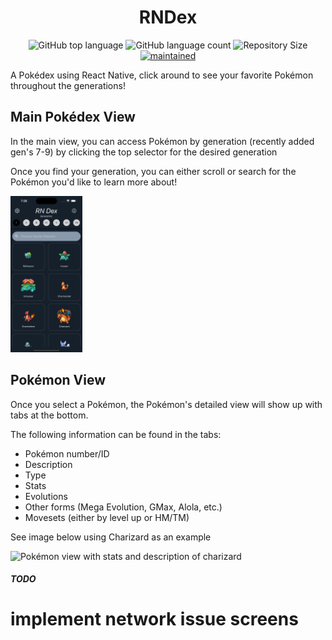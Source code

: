 <h1 align="center">
  <!-- <img alt="Pokedex" src="https://ik.imagekit.io/hwyksvj4iv/pokedex_N_WgWrJK0s.png" width="250px" /> -->
  RNDex
</h1>

<p align="center">
  <img alt="GitHub top language" src="https://img.shields.io/github/languages/top/poxford3/rndex">
  <img alt="GitHub language count" src="https://img.shields.io/github/languages/count/poxford3/rndex">
  <img alt="Repository Size" src="https://img.shields.io/github/repo-size/poxford3/rndex">
  <a href="https://github.com/poxford3/rndex/graphs/commit-activity">
    <img alt="maintained" src="https://img.shields.io/maintenance/yes/2024.svg">
  </a>
</p>

A Pokédex using React Native, click around to see your favorite Pokémon throughout the generations!

## Main Pokédex View

In the main view, you can access Pokémon by generation (recently added gen's 7-9) by clicking the top selector for the desired generation

Once you find your generation, you can either scroll or search for the Pokémon you'd like to learn more about!

<img src="/assets/main_view.png" alt="search screen with scrolling images" height=250>

## Pokémon View

Once you select a Pokémon, the Pokémon's detailed view will show up with tabs at the bottom.

The following information can be found in the tabs:

- Pokémon number/ID
- Description
- Type
- Stats
- Evolutions
- Other forms (Mega Evolution, GMax, Alola, etc.)
- Movesets (either by level up or HM/TM)

See image below using Charizard as an example

<img src="/assets/poke_tabs.gif" alt="Pokémon view with stats and description of charizard" height=350>


##### TODO
# implement network issue screens